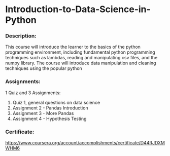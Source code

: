 # Introduction-to-Data-Science-in-Python

### Description:
This course will introduce the learner to the basics of the python programming environment, including fundamental python programming techniques such as lambdas, reading and manipulating csv files, and the numpy library. The course will introduce data manipulation and cleaning techniques using the popular python 

### Assignments:
1 Quiz and 3 Assignments:
1. Quiz 1, general questions on data science
2. Assignment 2 - Pandas Introduction
3. Assignment 3 - More Pandas
4. Assignment 4 - Hypothesis Testing


### Certificate:
https://www.coursera.org/account/accomplishments/certificate/D44RJDXMWHM6